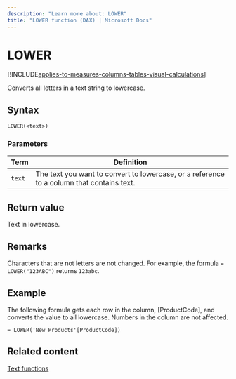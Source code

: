 ```yaml
---
description: "Learn more about: LOWER"
title: "LOWER function (DAX) | Microsoft Docs"
---
```

# LOWER

[!INCLUDE[applies-to-measures-columns-tables-visual-calculations](includes/applies-to-measures-columns-tables-visual-calculations.md)]

Converts all letters in a text string to lowercase.  
  
## Syntax  
  
```dax
LOWER(<text>)  
```
  
### Parameters  
  
|Term|Definition|  
|--------|--------------|  
|`text`|The text you want to convert to lowercase, or a reference to a column that contains text.|  
  
## Return value

Text in lowercase.  
  
## Remarks

Characters that are not letters are not changed. For example, the formula `= LOWER("123ABC")` returns `123abc`.  
  
## Example

The following formula gets each row in the column, [ProductCode], and converts the value to all lowercase. Numbers in the column are not affected.  
  
```dax
= LOWER('New Products'[ProductCode])  
```
  
## Related content

[Text functions](text-functions-dax.md)  
